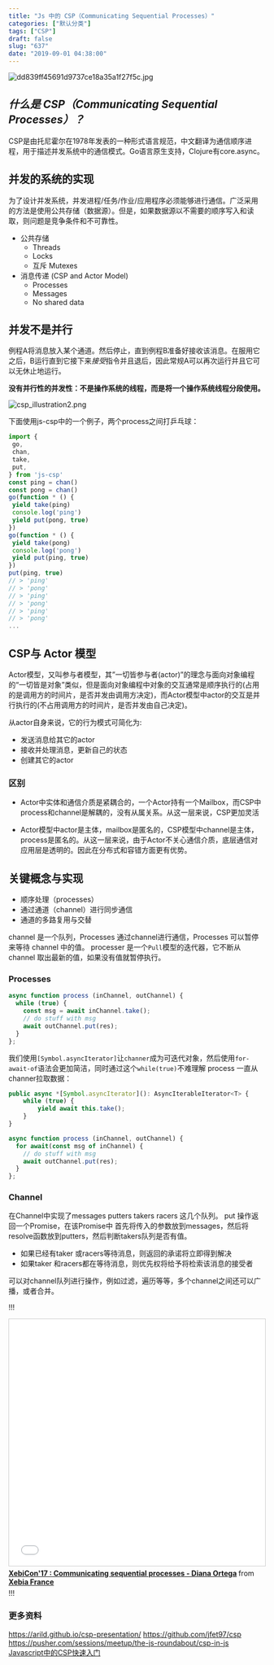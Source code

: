```yaml
---
title: "Js 中的 CSP（Communicating Sequential Processes）"
categories: ["默认分类"]
tags: ["CSP"]
draft: false
slug: "637"
date: "2019-09-01 04:38:00"
---
```


![dd839ff45691d9737ce18a35a1f27f5c.jpg][1]
## *什么是 CSP（Communicating Sequential Processes）？*

CSP是由托尼霍尔在1978年发表的一种形式语言规范，中文翻译为通信顺序进程，用于描述并发系统中的通信模式。Go语言原生支持，Clojure有core.async。



## 并发的系统的实现

为了设计并发系统，并发进程/任务/作业/应用程序必须能够进行通信。广泛采用的方法是使用公共存储（数据源）。但是，如果数据源以不需要的顺序写入和读取，则问题是竞争条件和不可靠性。

- 公共存储
  - Threads
  - Locks
  - 互斥 Mutexes
- 消息传递 (CSP and Actor Model)
  - Processes
  - Messages
  - No shared data

## 并发不是并行
例程A将消息放入某个通道。然后停止，直到例程B准备好接收该消息。在服用它之后，B运行直到它接下来*接受*指令并且退后，因此常规A可以再次运行并且它可以无休止地运行。

**没有并行性的并发性：不是操作系统的线程，而是将一个操作系统线程分段使用。**

![csp_illustration2.png][2]

下面使用js-csp中的一个例子，两个process之间打乒乓球：
```js
import {
 go,
 chan,
 take,
 put,
} from 'js-csp'
const ping = chan()
const pong = chan()
go(function * () {
 yield take(ping)
 console.log('ping')
 yield put(pong, true)
})
go(function * () {
 yield take(pong)
 console.log('pong')
 yield put(ping, true)
})
put(ping, true)
// > 'ping'
// > 'pong'
// > 'ping'
// > 'pong'
// > 'ping'
// > 'pong'
...
```


## CSP与 Actor 模型

Actor模型，又叫参与者模型，其”一切皆参与者(actor)”的理念与面向对象编程的“一切皆是对象”类似，但是面向对象编程中对象的交互通常是顺序执行的(占用的是调用方的时间片，是否并发由调用方决定)，而Actor模型中actor的交互是并行执行的(不占用调用方的时间片，是否并发由自己决定)。

从actor自身来说，它的行为模式可简化为:

- 发送消息给其它的actor
- 接收并处理消息，更新自己的状态
- 创建其它的actor

### 区别

- Actor中实体和通信介质是紧耦合的，一个Actor持有一个Mailbox，而CSP中process和channel是解耦的，没有从属关系。从这一层来说，CSP更加灵活

- Actor模型中actor是主体，mailbox是匿名的，CSP模型中channel是主体，process是匿名的。从这一层来说，由于Actor不关心通信介质，底层通信对应用层是透明的。因此在分布式和容错方面更有优势。


## 关键概念与实现
- 顺序处理（processes）
- 通过通道（channel）进行同步通信
- 通道的多路复用与交替

channel 是一个队列，Processes 通过channel进行通信，Processes 可以暂停来等待 channel 中的值。
processer 是一个`Pull`模型的迭代器，它不断从 channel 取出最新的值，如果没有值就暂停执行。

### Processes 
```js
async function process (inChannel, outChannel) {
  while (true) {
    const msg = await inChannel.take();
    // do stuff with msg
    await outChannel.put(res);
  }
};
```
我们使用`[Symbol.asyncIterator]`让`channer`成为可迭代对象，然后使用`for-await-of`语法会更加简洁，同时通过这个`while(true)`不难理解 process 一直从channer拉取数据：
```ts
public async *[Symbol.asyncIterator](): AsyncIterableIterator<T> {
    while (true) {
        yield await this.take();
    }
}
```

```js
async function process (inChannel, outChannel) {
  for await(const msg of inChannel) {
    // do stuff with msg
    await outChannel.put(res);
  }
};
```

### Channel
在Channel中实现了messages putters takers racers 这几个队列。
put 操作返回一个Promise，在该Promise中 首先将传入的参数放到messages，然后将resolve函数放到putters，然后判断takers队列是否有值。

- 如果已经有taker 或racers等待消息，则返回的承诺将立即得到解决
- 如果taker 和racers都在等待消息，则优先权将给予将检索该消息的接受者

可以对channel队列进行操作，例如过滤，遍历等等，多个channel之间还可以广播，或者合并。



!!!
<iframe src="//www.slideshare.net/slideshow/embed_code/key/eM3Mo66CiN9SmV" width="595" height="485" frameborder="0" marginwidth="0" marginheight="0" scrolling="no" style="border:1px solid #CCC; border-width:1px; margin-bottom:5px; max-width: 100%;" allowfullscreen> </iframe> <div style="margin-bottom:5px"> <strong> <a href="//www.slideshare.net/XebiaFrance/xebicon17-communicating-sequential-processes-diana-ortega" title="XebiCon&#x27;17 : Communicating sequential processes - Diana Ortega" target="_blank">XebiCon&#x27;17 : Communicating sequential processes - Diana Ortega</a> </strong> from <strong><a href="https://www.slideshare.net/XebiaFrance" target="_blank">Xebia France</a></strong> </div>
!!!

### 更多资料
https://arild.github.io/csp-presentation/
https://github.com/jfet97/csp
https://pusher.com/sessions/meetup/the-js-roundabout/csp-in-js
[Javascript中的CSP快速入门][3]


  [1]: https://img.bi-bo.cn/2019/08/2488025574.jpg
  [2]: https://img.bi-bo.cn/2019/09/1414704761.png
  [3]: https://lucasmreis.github.io/blog/quick-introduction-to-csp-in-javascript/
